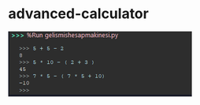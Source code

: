 # advanced-calculator
<img src="https://github.com/MMX0194/advanced-calculator/blob/main/Screenshot_3.png">
